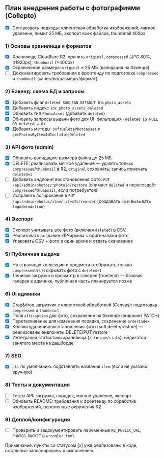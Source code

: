 ## План внедрения работы с фотографиями (Collepto)

- [x] Согласовать подходы: клиентская обработка изображений, мягкое удаление, лимит 25 МБ, экспорт всех файлов, thumbnail 400px

### 1) Основы хранилища и форматов
- [x] Хранилище Cloudflare R2: хранить `original`, `compressed` (JPG 80%, ≤1920px), `thumbnail` (≈400px)
- [x] Ограничение размера: `original` ≤ 25 МБ (валидация на бэкенде)
- [ ] Документировать требования к фронтенду по подготовке `compressed` и `thumbnail` (качество/размеры/формат)

### 2) Бэкенд: схема БД и запросы
- [x] Добавить флаг `deleted BOOLEAN DEFAULT 0` в `photo_assets`
- [x] Добавить индекс `idx_photo_assets_deleted`
- [x] Обновить тип `PhotoAsset` (добавить `deleted`)
- [x] Обновить запросы выдачи фото для UI: фильтрация `(deleted IS NULL OR deleted = 0)`
- [x] Добавить методы: `softDeletePhotoAsset` и `getPhotosByItemIdIncludingDeleted`

### 3) API фото (admin)
- [x] Обновить валидацию размера файла до 25 МБ
- [x] DELETE: реализовать мягкое удаление — удалять только `compressed`/`thumbnail` в R2, `original` сохранять; запись помечать `deleted=1`
- [ ] Добавить эндпоинт восстановления фото: `PUT /api/admin/photos/:photoId/restore` (снимает `deleted` и пересоздаёт `compressed`/`thumbnail`, если потребуется)
- [ ] Исправить логирование в `PUT /api/admin/photos/item/:itemId/reorder` (создавать `db` и вызывать `logAdminAction`) 

### 4) Экспорт
- [x] Экспорт учитывать все фото (включая `deleted`) в CSV
- [x] Реализовать создание ZIP-архива с оригиналами фото
- [x] Упаковать CSV + фото в один архив и отдать скачивание

### 5) Публичная выдача
- [x] На страницах коллекции и предмета отображать только `compressedUrl` и скрывать фото с `deleted=1`
- [x] Ленивая загрузка и просмотр в галерее (frontend) — базовая галерея в админке, публичная часть планируется позже

### 6) UI админки
- [x] Drag&drop загрузчик с клиентской обработкой (Canvas): подготовка `compressed` и `thumbnail`
- [x] Поля `alt`/`caption` для фото, сохранение на бэкенде (эндпоинт PATCH)
- [x] Перетаскивание для изменения порядка, сохранение `orderIndex`
- [x] Кнопки удаления/восстановления фото (soft delete/restore) — реализованы эндпоинты DELETE/PUT restore
- [x] Интеграция статистики хранилища (`/storage/stats`): индикатор занятого места на дашборде

### 7) SEO
- [x] `alt` по умолчанию: подставлять название `item` (если не указано вручную)

### 8) Тесты и документация
- [ ] Тесты API: загрузка, порядок, мягкое удаление, экспорт
- [ ] Обновить README: требования к фронтенду по обработке изображений, переменные окружения R2

### 9) Деплой/конфигурация
- [ ] Проверить и задокументировать переменные `R2_PUBLIC_URL`, `PHOTOS_BUCKET` в `wrangler.toml`

Примечание: пункты со статусом [x] уже реализованы в коде; остальные запланированы к выполнению.


